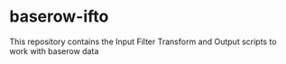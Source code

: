 # baserow-ifto
This repository contains the Input Filter Transform and Output scripts to work with baserow data
